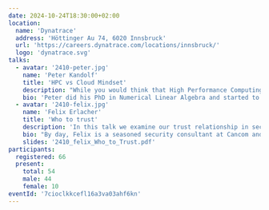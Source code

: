 ```yaml
---
date: 2024-10-24T18:30:00+02:00
location:
  name: 'Dynatrace'
  address: 'Höttinger Au 74, 6020 Innsbruck'
  url: 'https://careers.dynatrace.com/locations/innsbruck/'
  logo: 'dynatrace.svg'
talks:
  - avatar: '2410-peter.jpg'
    name: 'Peter Kandolf'
    title: 'HPC vs Cloud Mindset'
    description: "While you would think that High Performance Computing and Cloud Computing communities should understand each other well, they can often not find common ground, with both sides remarking the others don't understand, are stubborn, or don't see the bigger picture. From the outside this is hard to understand. After all, they pretty much run (for outsiders) indistinguishable data centers and their platforms promise great benefits as soon as you get a hand of things. In this talk we will try to highlight that talking to each other is more that „merely getting the word meanings right“."
    bio: 'Peter did his PhD in Numerical Linear Algebra and started to use High Performance Computing (HPC) early in his studies. Later in his career he co-lead a project between 8 Universities that aimed to foster cooperation of Austrian Universities on HPC and Cloud Applications with a focus on usability and reduction of the „learning curve“. This is where he gained first hand experience on the topic at hand.'
  - avatar: '2410-felix.jpg'
    name: 'Felix Erlacher'
    title: 'Who to trust'
    description: 'In this talk we examine our trust relationship in security protocols. We take TLS and SAML as examples and examine whether our trust is justified or if we should exercise more vigilance and caution when using and implementing security protocols. The answer is Jesus (and sometimes Bruce Schneier).'
    bio: "By day, Felix is a seasoned security consultant at Cancom and a network engineer with over 15 years of experience in keeping the digital world safe from threats. By night (and on weekends), he's a freelance mountain guide, scaling peaks when he's not scaling firewalls. Felix’s journey began in the idyllic classrooms of Bozen as an Admin and has since taken him to global networks with ILF Consulting Engineers, all while maintaining an academic footprint at universities in Innsbruck and Paderborn, where he earned his PhD in Network Security. Whether he's hunting down security vulnerabilities or guiding a group up a mountain, Felix always finds himself on top of things – metaphorically and literally!"
    slides: '2410_felix_Who_to_Trust.pdf'
participants:
  registered: 66
  present:
    total: 54
    male: 44
    female: 10
eventId: '7cioclkkcefl16a3va03ahf6kn'
---
```


